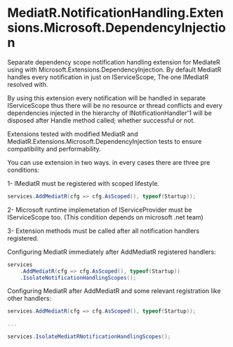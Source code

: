 # MediatR.NotificationHandling.Extensions.Microsoft.DependencyInjection
Separate dependency scope notification handling extension for MediateR using with Microsoft.Extensions.DependencyInjection.
By default MediatR handles every notification in just on IServiceScope, The one IMediatR resolved with.

By using this extension every notification will be handled in separate IServiceScope thus there will be no resource or thread conflicts and every dependencies injected in the hierarchy of INotificationHandler'1 will be disposed after Handle method called; whether successful or not.

Extensions tested with modified MediatR and MediatR.Extensions.Microsoft.DependencyInjection tests to ensure compatibility and performability.

You can use extension in two ways. in every cases there are three pre conditions:

1- IMediatR must be registered with scoped lifestyle.

```c#
services.AddMediatR(cfg => cfg.AsScoped(), typeof(Startup));
```

2- Microsoft runtime implemetation of IServiceProvider must be IServiceScope too. (This condition depends on microsoft .net team)

3- Extension methods must be called after all notification handlers registered.

Configuring MediatR immediately after AddMediatR registered handlers:

```c#
services
	.AddMediatR(cfg => cfg.AsScoped(), typeof(Startup))
	.IsolateNotificationHandlingScopes();
```

Configuring MediatR after AddMediatR and some relevant registration like other handlers:

```c#
services.AddMediatR(cfg => cfg.AsScoped(), typeof(Startup));

...

services.IsolateMediatRNotificationHandlingScopes();
```

